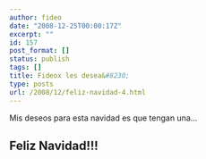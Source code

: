 ```yaml
---
author: fideo
date: "2008-12-25T00:00:17Z"
excerpt: ""
id: 157
post_format: []
status: publish
tags: []
title: Fideox les desea&#8230;
type: posts
url: /2008/12/feliz-navidad-4.html
---
```

Mis deseos para esta navidad es que tengan una…

Feliz Navidad!!!
----------------
